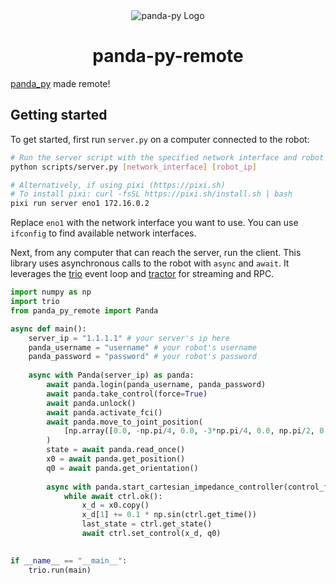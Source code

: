 <div align="center"><img alt="panda-py Logo" src="https://raw.githubusercontent.com/JeanElsner/panda-py/main/logo.jpg" /></div>

<h1 align="center">panda-py-remote</h1>

[panda_py](https://github.com/JeanElsner/panda-py) made remote! 


## Getting started

To get started, first run `server.py` on a computer connected to the robot:

```sh
# Run the server script with the specified network interface and robot IP
python scripts/server.py [network_interface] [robot_ip]

# Alternatively, if using pixi (https://pixi.sh)
# To install pixi: curl -fsSL https://pixi.sh/install.sh | bash
pixi run server eno1 172.16.0.2
```


Replace `eno1` with the network interface you want to use. You can use `ifconfig` to find available network interfaces.

Next, from any computer that can reach the server, run the client. This library uses asynchronous calls to the robot with `async` and `await`. It leverages the [trio](https://trio.readthedocs.io/en/stable/) event loop and [tractor](https://github.com/goodboy/tractor) for streaming and RPC.

```python
import numpy as np
import trio
from panda_py_remote import Panda

async def main():
    server_ip = "1.1.1.1" # your server's ip here
    panda_username = "username" # your robot's username
    panda_password = "password" # your robot's password
    
    async with Panda(server_ip) as panda:
        await panda.login(panda_username, panda_password)
        await panda.take_control(force=True)
        await panda.unlock()
        await panda.activate_fci()
        await panda.move_to_joint_position(
            [np.array([0.0, -np.pi/4, 0.0, -3*np.pi/4, 0.0, np.pi/2, 0.0])],
        )
        state = await panda.read_once()
        x0 = await panda.get_position()
        q0 = await panda.get_orientation()
        
        async with panda.start_cartesian_impedance_controller(control_freq=1000) as ctrl:
            while await ctrl.ok():
                x_d = x0.copy()
                x_d[1] += 0.1 * np.sin(ctrl.get_time())
                last_state = ctrl.get_state()
                await ctrl.set_control(x_d, q0)

        
if __name__ == "__main__":
    trio.run(main)
```